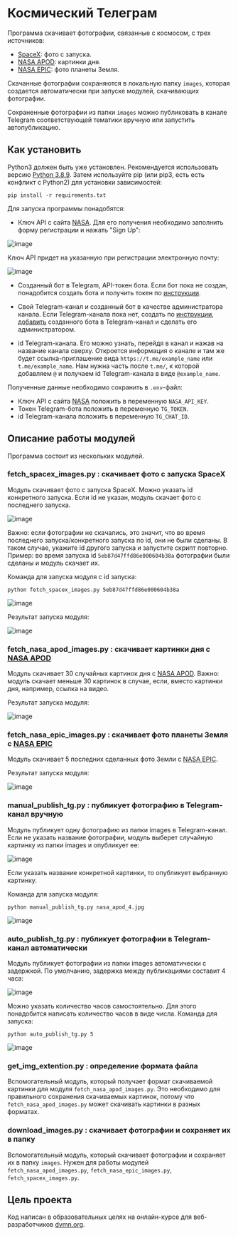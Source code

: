 # Космический Телеграм

Программа скачивает фотографии, связанные с космосом, с трех источников: 
- [SpaceX](https://github.com/r-spacex/SpaceX-API): фото с запуска.
- [NASA APOD](https://api.nasa.gov/#apod): картинки дня.
- [NASA EPIC](https://api.nasa.gov/#epic): фото планеты Земля.

Скачанные фотографии сохраняются в локальную папку ```images```, которая создается автоматически при запуске модулей, скачивающих фотографии. 

Сохраненные фотографии из папки ```images``` можно публиковать в канале Telegram соответствующей тематики вручную или запустить автопубликацию.

## Как установить

Python3 должен быть уже установлен. Рекомендуется использовать версию [Python 3.8.9](https://www.python.org/downloads/release/python-389/). Затем используйте pip (или pip3, есть есть конфликт с Python2) для установки зависимостей:
```
pip install -r requirements.txt
```
Для запуска программы понадобятся:
- Ключ API с сайта [NASA](https://api.nasa.gov/). Для его получения необходимо заполнить форму регистрации и нажать "Sign Up":

![image](https://github.com/user-attachments/assets/15e49c2b-da87-4291-ac24-1c5da0ff2231)

Ключ API придет на указанную при регистрации электронную почту:

![image](https://github.com/user-attachments/assets/03652398-fad4-4012-bb3a-228b81bb782f)

- Созданный бот в Telegram, API-токен бота.
Если бот пока не создан, понадобится создать бота и получить токен по [инструкции](https://way23.ru/%D1%80%D0%B5%D0%B3%D0%B8%D1%81%D1%82%D1%80%D0%B0%D1%86%D0%B8%D1%8F-%D0%B1%D0%BE%D1%82%D0%B0-%D0%B2-telegram.html).

- Свой Telegram-канал и созданный бот в качестве администратора канала.
Если Telegram-канала пока нет, создать по [инструкции](https://smmplanner.com/blog/otlozhennyj-posting-v-telegram/#01), [добавить](https://smmplanner.com/blog/otlozhennyj-posting-v-telegram/#03) созданного бота в Telegram-канал и сделать его администратором.

- id Telegram-канала.
Его можно узнать, перейдя в канал и нажав на название канала сверху. Откроется информация о канале и там же будет ссылка-приглашение вида ```https://t.me/example_name``` или ```t.me/example_name```. Нам нужна часть после ```t.me/```, к которой добавляем ```@``` и получаем id Telegram-канала в виде ```@example_name```.

Полученные данные необходимо сохранить в ```.env```-файл:
- Ключ API с сайта [NASA](https://api.nasa.gov/) положить в переменную ```NASA_API_KEY```.
- Токен Telegram-бота положить в переменную ```TG_TOKEN```.
- id Telegram-канала положить в переменную ```TG_CHAT_ID```.

## Описание работы модулей

Программа состоит из нескольких модулей.

### fetch_spacex_images.py : скачивает фото с запуска SpaceX
Модуль скачивает фото с запуска SpaceX. Можно указать id конкретного запуска. Если id не указан, модуль скачает фото с последнего запуска.

![image](https://github.com/user-attachments/assets/b810753d-4d43-44e0-9c33-d17fafa13ea3)

Важно: если фотографии не скачались, это значит, что во время последнего запуска/конкретного запуска по id, они не были сделаны. В таком случае, укажите id другого запуска и запустите скрипт повторно. Пример: во время запуска id ```5eb87d47ffd86e000604b38a``` фотографии были сделаны и модуль скачает их.

Команда для запуска модуля с id запуска: 
```
python fetch_spacex_images.py 5eb87d47ffd86e000604b38a
```

![image](https://github.com/user-attachments/assets/35db7e56-3716-4951-9e39-b575c7f79c08)

Результат запуска модуля:

![image](https://github.com/user-attachments/assets/6333f752-0814-4165-8ec4-f57f90e572f3)


### fetch_nasa_apod_images.py : скачивает картинки дня с [NASA APOD](https://api.nasa.gov/#apod)
Модуль скачивает 30 случайных картинок дня с [NASA APOD](https://api.nasa.gov/#apod).
Важно: модуль скачает меньше 30 картинок в случае, если, вместо картинки дня, например, ссылка на видео.

Результат запуска модуля:

![image](https://github.com/user-attachments/assets/e0a2adf5-4486-4550-9be8-2042c903b2cf)


### fetch_nasa_epic_images.py : скачивает фото планеты Земля с [NASA EPIC](https://api.nasa.gov/#epic)
Модуль скачивает 5 последних сделанных фото Земли с [NASA EPIC](https://api.nasa.gov/#epic).

Результат запуска модуля:

![image](https://github.com/user-attachments/assets/cc8ace12-ba1b-406f-a10a-80d35a2acd81)


### manual_publish_tg.py : публикует фотографию в Telegram-канал вручную
Модуль публикует одну фотографию из папки images в Telegram-канал. Если не указать название фотографии, модуль выберет случайную картинку из папки images и опубликует ее:

![image](https://github.com/user-attachments/assets/2adb3d66-9136-41ab-b2c9-4ec752278ea7)

Если указать название конкретной картинки, то опубликует выбранную картинку. 

Команда для запуска модуля: 
```
python manual_publish_tg.py nasa_apod_4.jpg
```

![image](https://github.com/user-attachments/assets/e042516d-c97a-41cd-a9d6-df820dd3e40b)

### auto_publish_tg.py : публикует фотографии в Telegram-канал автоматически
Модуль публикует фотографии из папки images автоматически с задержкой. По умолчанию, задержка между публикациями составит 4 часа:

![image](https://github.com/user-attachments/assets/a36dc470-5d06-499a-b0d7-d97b62151d9f)

Можно указать количество часов самостоятельно. Для этого понадобится написать количество часов в виде числа. Команда для запуска: 
```
python auto_publish_tg.py 5
```

![image](https://github.com/user-attachments/assets/86018891-54ba-4127-aee7-06d76dae2240)

### get_img_extention.py : определение формата файла
Вспомогательный модуль, который получает формат скачиваемой картинки для модуля ```fetch_nasa_apod_images.py```.
Это необходимо для правильного сохранения скачиваемых картинок, потому что ```fetch_nasa_apod_images.py``` может скачивать картинки в разных форматах.

### download_images.py : скачивает фотографии и сохраняет их в папку
Вспомогательный модуль, который скачивает фотографии и сохраняет их в папку ```images```. Нужен для работы модулей ```fetch_nasa_apod_images.py```, ```fetch_nasa_epic_images.py```, ```fetch_spacex_images.py```.


## Цель проекта
Код написан в образовательных целях на онлайн-курсе для веб-разработчиков [dvmn.org](https://dvmn.org/).

